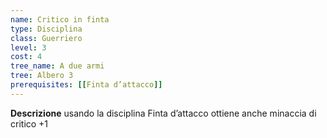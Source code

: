 ```yaml
---
name: Critico in finta
type: Disciplina
class: Guerriero
level: 3
cost: 4
tree_name: A due armi
tree: Albero 3
prerequisites: [[Finta d’attacco]]
---
```


**Descrizione**
usando la disciplina Finta d’attacco ottiene anche minaccia di critico +1